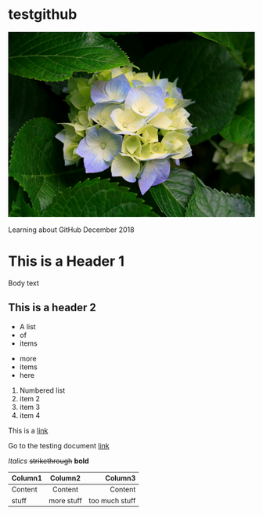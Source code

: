 # testgithub

![Some nice flowers](Hydrangeas.jpg)

Learning about GitHub December 2018

# This is a Header 1

Body text

## This is a header 2

* A list 
* of
* items

- more
- items
- here

1. Numbered list
2. item 2
3. item 3
4. item 4

This is a [link](https://otago.ac.nz)

Go to the testing document [link](testing.md)

*Italics* ~~strikethrough~~ **bold**

|Column1|Column2|Column3|
|:-----|:----:|------:
|Content|Content|Content|
|stuff|more stuff|too much stuff|
